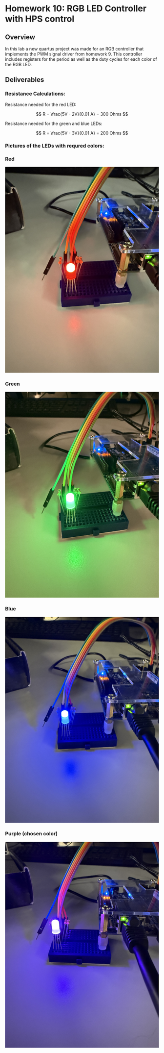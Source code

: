 # Homework 10: RGB LED Controller with HPS control

## Overview
In this lab a new quartus project was made for an RGB controller that implements the PWM signal driver from homework 9. This controller includes registers for the period as well as the duty cycles for each color of the RGB LED. 

## Deliverables
### Resistance Calculations:
Resistance needed for the red LED:

$$
R = \frac{5V - 2V}{0.01 A} = 300 Ohms
$$

Resistance needed for the green and blue LEDs:

$$
R = \frac{5V - 3V}{0.01 A} = 200 Ohms
$$


### Pictures of the LEDs with requred colors:
### Red
![red led](assets/hw10_leds/red.jpg)

### Green
![green led](assets/hw10_leds/green.jpg)

### Blue
![blue led](assets/hw10_leds/blue.jpg)

### Purple (chosen color)
![purple led](assets/hw10_leds/purple.jpg)


